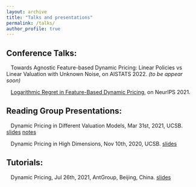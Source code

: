 ```yaml
---
layout: archive
title: "Talks and presentations"
permalink: /talks/
author_profile: true
---
```





## Conference Talks:

&nbsp;&nbsp;       Towards Agnostic Feature-based Dynamic Pricing: Linear Policies vs Linear Valuation with Unknown Noise, on AISTATS 2022. *(to be appear soon)*

&nbsp;&nbsp;       [Logarithmic Regret in Feature-Based Dynamic Pricing](https://neurips.cc/virtual/2021/poster/27718), on NeurIPS 2021.


## Reading Group Presentations:

&nbsp;&nbsp;       Dynamic Pricing in Different Valuation Models, Mar 31st, 2021, UCSB. [slides](/talks/0331reading_group_slides.pdf) [notes](/talks/0331reading_group_notes.pdf)

&nbsp;&nbsp;       Dynamic Pricing in High Dimensions, Nov 10th, 2020, UCSB. [slides](/talks/20201110_reading_group_slides.pdf)

## Tutorials:


&nbsp;&nbsp;       Dynamic Pricing, Jul 26th, 2021, AntGroup, Beijing, China. [slides](/talks/20210726_Dynamic_Pricing.pdf)

<!--
{% if site.talkmap_link == true %}

<p style="text-decoration:underline;"><a href="/talkmap.html">See a map of all the places I've given a talk!</a></p>

{% endif %}

{% for post in site.talks reversed %}
  {% include archive-single-talk.html %}
{% endfor %}
-->